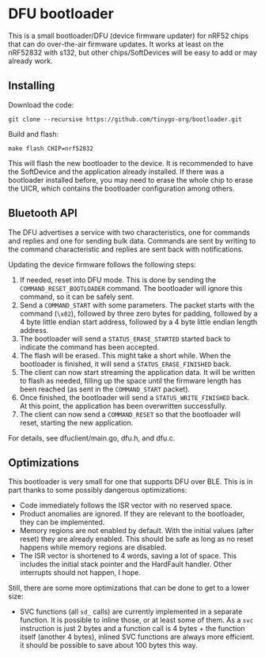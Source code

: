 # DFU bootloader

This is a small bootloader/DFU (device firmware updater) for nRF52 chips that can do over-the-air firmware updates. It works at least on the nRF52832 with s132, but other chips/SoftDevices will be easy to add or may already work.

## Installing

Download the code:

    git clone --recursive https://github.com/tinygo-org/bootloader.git

Build and flash:

    make flash CHIP=nrf52832

This will flash the new bootloader to the device. It is recommended to have the SoftDevice and the application already installed. If there was a bootloader installed before, you may need to erase the whole chip to erase the UICR, which contains the bootloader configuration among others.

## Bluetooth API

The DFU advertises a service with two characteristics, one for commands and replies and one for sending bulk data. Commands are sent by writing to the command characteristic and replies are sent back with notifications.

Updating the device firmware follows the following steps:

 1. If needed, reset into DFU mode. This is done by sending the `COMMAND_RESET_BOOTLOADER` command. The bootloader will ignore this command, so it can be safely sent.
 2. Send a `COMMAND_START` with some parameters. The packet starts with the command (`\x02`), followed by three zero bytes for padding, followed by a 4 byte little endian start address, followed by a 4 byte little endian length address.
 3. The bootloader will send a `STATUS_ERASE_STARTED` started back to indicate the command has been accepted.
 4. The flash will be erased. This might take a short while. When the bootloader is finished, it will send a `STATUS_ERASE_FINISHED` back.
 5. The client can now start streaming the application data. It will be written to flash as needed, filling up the space until the firmware length has been reached (as sent in the `COMMAND_START` packet).
 6. Once finished, the bootloader will send a `STATUS_WRITE_FINISHED` back. At this point, the application has been overwritten successfully.
 7. The client can now send a `COMMAND_RESET` so that the bootloader will reset, starting the new application.

For details, see dfuclient/main.go, dfu.h, and dfu.c.

## Optimizations

This bootloader is very small for one that supports DFU over BLE. This is in part thanks to some possibly dangerous optimizations:

  * Code immediately follows the ISR vector with no reserved space.
  * Product anomalies are ignored. If they are relevant to the bootloader, they can be implemented.
  * Memory regions are not enabled by default. With the initial values (after reset) they are already enabled. This should be safe as long as no reset happens while memory regions are disabled.
  * The ISR vector is shortened to 4 words, saving a lot of space. This includes the initial stack pointer and the HardFault handler. Other interrupts should not happen, I hope.

Still, there are some more optimizations that can be done to get to a lower size:

  * SVC functions (all `sd_` calls) are currently implemented in a separate function. It is possible to inline those, or at least some of them. As a `svc` instruction is just 2 bytes and a function call is 4 bytes + the function itself (another 4 bytes), inlined SVC functions are always more efficient. it should be possible to save about 100 bytes this way.
